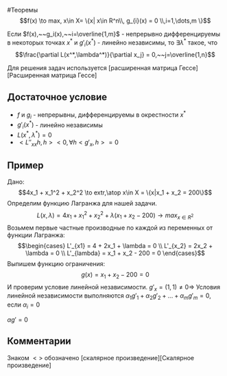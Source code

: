 #Теоремы
$$f(x) \to max, x\in X= \{x| x\in R^n\\, g_{i}(x) = 0 \\,i=1,\dots,m   \}$$

Если $f(x),~~g_i(x),~~i=\overline{1,m}$ - непрерывно дифференцируемы в некоторых точках $x^*$ и $g'_i(x^*)$ - линейно независимы, то $\exists \lambda^*$ такое, что $$\frac{\partial L(x^*,\lambda^*)}{\partial x_j} = 0,~~j=\overline{1,n}$$

Для решения задач используется [расширенная матрица Гессе][Расширенная матрица Гессе]
## Достаточное условие

* $f$  и $g_i$ - непрерывны, дифференцируемы в окрестности $x^*$
* $g'_{i}(x^{*})$ - линейно независимы
* $L(x^*,\lambda^*)=0$
* $<L''_{xx}h,h> <0, \forall h <g'_x,h> = 0$
## Пример

Дано:
$$4x_1 + x_1^2 + x_2^2 \to extr,\atop x\in X = \{x|x_1 + x_2 = 200\}$$
Определим функцию Лагранжа для нашей задачи.
$$L(x,\lambda) = 4x_1 + x_1^2 + x_2^2 + \lambda(x_1 + x_2 - 200) \to max_{x\in R^2}$$
Возьмем первые частные производные по каждой из переменных от функции Лагранжа:
$$\begin{cases} L'_{x1} = 4 + 2x_1 + \lambda = 0 \\ L'_{x_2} = 2x_2 + \lambda = 0 \\ L'_{lambda} = x_1 + x_2 - 200 = 0 \end{cases}$$
Выпишем функцию ограничения:
$$g(x) = x_1+x_2 - 200 = 0$$
И проверим условие линейной независимости.
$g'_x=(1,1) \neq 0 \Rightarrow$ Условия линейной независимости выполняются
$\alpha_1 g'_1+\alpha_2 g'_2 + ... + \alpha_m g'_m = 0$, если $\alpha_i = 0$

$\alpha g' = 0$

## Комментарии
Знаком $<>$ обозначено [скалярное произведение][Скалярное произведение]


